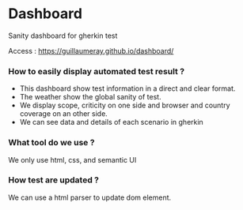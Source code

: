 # Dashboard
Sanity dashboard for gherkin test

Access : https://guillaumeray.github.io/dashboard/

### How to easily display automated test result ? 
* This dashboard show test information in a direct and clear format.
* The weather show the global sanity of test.
* We display scope, criticity on one side and browser and country coverage on an other side.
* We can see data and details of each scenario in gherkin 

### What tool do we use ?
We only use html, css, and semantic UI

### How test are updated ?
We can use a html parser to update dom element.
